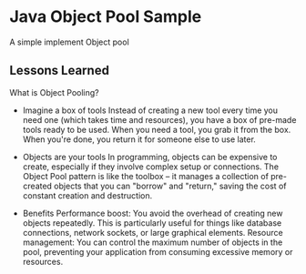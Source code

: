 
# Java Object Pool Sample

A simple implement Object pool





## Lessons Learned

What is Object Pooling?

- Imagine a box of tools Instead of creating a new tool every time you need one (which takes time and resources), you have a box of pre-made tools ready to be used. When you need a tool, you grab it from the box. When you're done, you return it for someone else to use later.

- Objects are your tools In programming, objects can be expensive to create, especially if they involve complex setup or connections. The Object Pool pattern is like the toolbox – it manages a collection of pre-created objects that you can "borrow" and "return," saving the cost of constant creation and destruction.
- Benefits
 Performance boost: You avoid the overhead of creating new objects repeatedly. This is particularly useful for things like database connections, network sockets, or large graphical elements.
Resource management: You can control the maximum number of objects in the pool, preventing your application from consuming excessive memory or resources.

